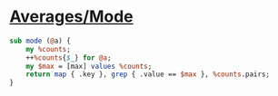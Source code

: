 [1]: http://rosettacode.org/wiki/Averages/Mode

# [Averages/Mode][1]

```perl
sub mode (@a) {
    my %counts;
    ++%counts{$_} for @a;
    my $max = [max] values %counts;
    return map { .key }, grep { .value == $max }, %counts.pairs;
}
```
